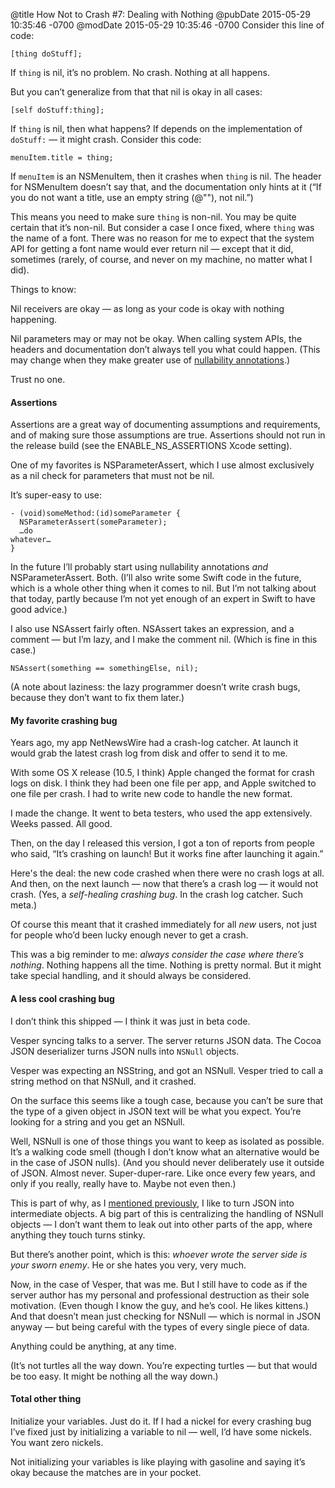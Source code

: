 @title How Not to Crash #7: Dealing with Nothing
@pubDate 2015-05-29 10:35:46 -0700
@modDate 2015-05-29 10:35:46 -0700
Consider this line of code:

<code>[thing doStuff];</code>

If `thing` is nil, it’s no problem. No crash. Nothing at all happens.

But you can’t generalize from that that nil is okay in all cases:

<code>[self doStuff:thing];</code>

If `thing` is nil, then what happens? If depends on the implementation of `doStuff:` — it might crash. Consider this code:

<code>menuItem.title = thing;</code>

If `menuItem` is an NSMenuItem, then it crashes when `thing` is nil. The header for NSMenuItem doesn’t say that, and the documentation only hints at it (“If you do not want a title, use an empty string (@""), not nil.”)

This means you need to make sure `thing` is non-nil. You may be quite certain that it’s non-nil. But consider a case I once fixed, where `thing` was the name of a font. There was no reason for me to expect that the system API for getting a font name would ever return nil — except that it did, sometimes (rarely, of course, and never on my machine, no matter what I did).

Things to know:

Nil receivers are okay — as long as your code is okay with nothing happening.

Nil parameters may or may not be okay. When calling system APIs, the headers and documentation don’t always tell you what could happen. (This may change when they make greater use of [nullability annotations](https://developer.apple.com/swift/blog/?id=25).)

Trust no one.

#### Assertions

Assertions are a great way of documenting assumptions and requirements, and of making sure those assumptions are true. Assertions should not run in the release build (see the ENABLE\_NS\_ASSERTIONS Xcode setting).

One of my favorites is NSParameterAssert, which I use almost exclusively as a nil check for parameters that must not be nil.

It’s super-easy to use:

<code>- (void)someMethod:(id)someParameter {</code><br />
<code>&nbsp;&nbsp;NSParameterAssert(someParameter);</code><br />
<code>&nbsp;&nbsp;…do whatever…</code><br />
<code>}</code>

In the future I’ll probably start using nullability annotations *and* NSParameterAssert. Both. (I’ll also write some Swift code in the future, which is a whole other thing when it comes to nil. But I’m not talking about that today, partly because I’m not yet enough of an expert in Swift to have good advice.)

I also use NSAssert fairly often. NSAssert takes an expression, and a comment — but I’m lazy, and I make the comment nil. (Which is fine in this case.)

<code>NSAssert(something == somethingElse, nil);</code>

(A note about laziness: the lazy programmer doesn’t write crash bugs, because they don’t want to fix them later.)

#### My favorite crashing bug

Years ago, my app NetNewsWire had a crash-log catcher. At launch it would grab the latest crash log from disk and offer to send it to me.

With some OS X release (10.5, I think) Apple changed the format for crash logs on disk. I think they had been one file per app, and Apple switched to one file per crash. I had to write new code to handle the new format.

I made the change. It went to beta testers, who used the app extensively. Weeks passed. All good.

Then, on the day I released this version, I got a ton of reports from people who said, “It’s crashing on launch! But it works fine after launching it again.”

Here's the deal: the new code crashed when there were no crash logs at all. And then, on the next launch — now that there’s a crash log — it would not crash. (Yes, a *self-healing crashing bug*. In the crash log catcher. Such meta.)

Of course this meant that it crashed immediately for all *new* users, not just for people who’d been lucky enough never to get a crash.

This was a big reminder to me: *always consider the case where there’s nothing*. Nothing happens all the time. Nothing is pretty normal. But it might take special handling, and it should always be considered.

#### A less cool crashing bug

I don’t think this shipped — I think it was just in beta code.

Vesper syncing talks to a server. The server returns JSON data. The Cocoa JSON deserializer turns JSON nulls into `NSNull` objects.

Vesper was expecting an NSString, and got an NSNull. Vesper tried to call a string method on that NSNull, and it crashed.

On the surface this seems like a tough case, because you can’t be sure that the type of a given object in JSON text will be what you expect. You’re looking for a string and you get an NSNull.

Well, NSNull is one of those things you want to keep as isolated as possible. It’s a walking code smell (though I don’t know what an alternative would be in the case of JSON nulls). (And you should never deliberately use it outside of JSON. Almost never. Super-duper-rare. Like once every few years, and only if you really, really have to. Maybe not even then.)

This is part of why, as I [mentioned previously](http://inessential.com/2015/05/22/how_not_to_crash_4_threading), I like to turn JSON into intermediate objects. A big part of this is centralizing the handling of NSNull objects — I don’t want them to leak out into other parts of the app, where anything they touch turns stinky.

But there’s another point, which is this: *whoever wrote the server side is your sworn enemy*. He or she hates you very, very much.

Now, in the case of Vesper, that was me. But I still have to code as if the server author has my personal and professional destruction as their sole motivation. (Even though I know the guy, and he’s cool. He likes kittens.) And that doesn’t mean just checking for NSNull — which is normal in JSON anyway — but being careful with the types of every single piece of data.

Anything could be anything, at any time.

(It’s not turtles all the way down. You’re expecting turtles — but that would be too easy. It might be nothing all the way down.)

#### Total other thing

Initialize your variables. Just do it. If I had a nickel for every crashing bug I’ve fixed just by initializing a variable to nil — well, I’d have some nickels. You want zero nickels.

Not initializing your variables is like playing with gasoline and saying it’s okay because the matches are in your pocket.

